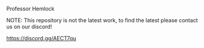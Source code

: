 Professor Hemlock

NOTE:  This repository is not the latest work, to find the latest please contact us on our discord!

https://discord.gg/AECT7qu
